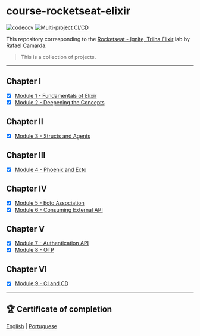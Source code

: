 # course-rocketseat-elixir

[![codecov](https://codecov.io/gh/raulpe7eira/course-rocketseat-elixir/branch/main/graph/badge.svg?token=78MHWOSZ6Q)](https://codecov.io/gh/raulpe7eira/course-rocketseat-elixir) [![Multi-project CI/CD](https://github.com/raulpe7eira/course-rocketseat-elixir/actions/workflows/ci_cd-multi_project.yml/badge.svg)](https://github.com/raulpe7eira/course-rocketseat-elixir/actions/workflows/ci_cd-multi_project.yml)

This repository corresponding to the [Rocketseat - Ignite, Trilha Elixir](https://app.rocketseat.com.br/ignite/elixir/) lab by Rafael Camarda.

> This is a collection of projects.

---

## Chapter I

- [x] [Module 1 - Fundamentals of Elixir](https://github.com/raulpe7eira/course-rocketseat-elixir/releases/tag/v1)
- [x] [Module 2 - Deepening the Concepts](https://github.com/raulpe7eira/course-rocketseat-elixir/releases/tag/v2)

## Chapter II

- [x] [Module 3 - Structs and Agents](https://github.com/raulpe7eira/course-rocketseat-elixir/releases/tag/v3)

## Chapter III

- [x] [Module 4 - Phoenix and Ecto](https://github.com/raulpe7eira/course-rocketseat-elixir/releases/tag/v4)

## Chapter IV

- [x] [Module 5 - Ecto Association](https://github.com/raulpe7eira/course-rocketseat-elixir/releases/tag/v5)
- [x] [Module 6 - Consuming External API](https://github.com/raulpe7eira/course-rocketseat-elixir/releases/tag/v6)

## Chapter V

- [x] [Module 7 - Authentication API](https://github.com/raulpe7eira/course-rocketseat-elixir/releases/tag/v7)
- [x] [Module 8 - OTP](https://github.com/raulpe7eira/course-rocketseat-elixir/releases/tag/v8)

## Chapter VI

- [x] [Module 9 - CI and CD](https://github.com/raulpe7eira/course-rocketseat-elixir/releases/tag/v9)

---

## :trophy: Certificate of completion

[English](https://drive.google.com/file/d/1Sa5dTfmZlGkQl39TFECG6hyLvJ8z1YtI/view?usp=sharing) | [Portuguese](https://drive.google.com/file/d/1mxrKaIsgP37nnVwmeFeRJQNPEengXUx1/view?usp=sharing)
